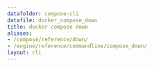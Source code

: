 ```yaml
---
datafolder: compose-cli
datafile: docker_compose_down
title: docker compose down
aliases:
- /compose/reference/down/
- /engine/reference/commandline/compose_down/
layout: cli
---
```


<!--
抱歉，此页面的内容是根据 Docker 源代码自动生成的。如果您想建议更改此处显示的文本，您需要通过搜索此仓库来找到该字符串：
https://github.com/docker/compose
-->
